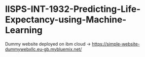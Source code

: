 # llSPS-INT-1932-Predicting-Life-Expectancy-using-Machine-Learning

Dummy website deployed on ibm cloud -> 
https://simple-website-dummywebxllc.eu-gb.mybluemix.net/
